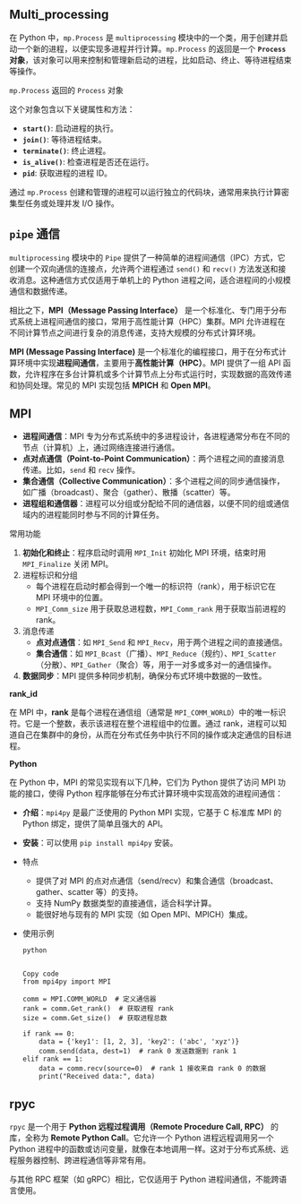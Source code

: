 



## Multi_processing

在 Python 中，`mp.Process` 是 `multiprocessing` 模块中的一个类，用于创建并启动一个新的进程，以便实现多进程并行计算。`mp.Process` 的返回是一个 **`Process` 对象**，该对象可以用来控制和管理新启动的进程，比如启动、终止、等待进程结束等操作。

`mp.Process` 返回的 `Process` 对象

这个对象包含以下关键属性和方法：

- **`start()`**: 启动进程的执行。
- **`join()`**: 等待进程结束。
- **`terminate()`**: 终止进程。
- **`is_alive()`**: 检查进程是否还在运行。
- **`pid`**: 获取进程的进程 ID。

通过 `mp.Process` 创建和管理的进程可以运行独立的代码块，通常用来执行计算密集型任务或处理并发 I/O 操作。

## `pipe` 通信

`multiprocessing` 模块中的 `Pipe` 提供了一种简单的进程间通信（IPC）方式，它创建一个双向通信的连接点，允许两个进程通过 `send()` 和 `recv()` 方法发送和接收消息。这种通信方式仅适用于单机上的 Python 进程之间，适合进程间的小规模通信和数据传递。

相比之下，**MPI（Message Passing Interface）** 是一个标准化、专门用于分布式系统上进程间通信的接口，常用于高性能计算（HPC）集群。MPI 允许进程在不同计算节点之间进行复杂的消息传递，支持大规模的分布式计算环境。

**MPI (Message Passing Interface)** 是一个标准化的编程接口，用于在分布式计算环境中实现**进程间通信**，主要用于**高性能计算（HPC）**。MPI 提供了一组 API 函数，允许程序在多台计算机或多个计算节点上分布式运行时，实现数据的高效传递和协同处理。常见的 MPI 实现包括 **MPICH** 和 **Open MPI**。

## MPI

- **进程间通信**：MPI 专为分布式系统中的多进程设计，各进程通常分布在不同的节点（计算机）上，通过网络连接进行通信。
- **点对点通信（Point-to-Point Communication）**：两个进程之间的直接消息传递。比如，`send` 和 `recv` 操作。
- **集合通信（Collective Communication）**：多个进程之间的同步通信操作，如广播（broadcast）、聚合（gather）、散播（scatter）等。
- **进程组和通信器**：进程可以分组或分配给不同的通信器，以便不同的组或通信域内的进程能同时参与不同的计算任务。

常用功能

1. **初始化和终止**：程序启动时调用 `MPI_Init` 初始化 MPI 环境，结束时用 `MPI_Finalize` 关闭 MPI。
2. 进程标识和分组
   - 每个进程在启动时都会得到一个唯一的标识符（rank），用于标识它在 MPI 环境中的位置。
   - `MPI_Comm_size` 用于获取总进程数，`MPI_Comm_rank` 用于获取当前进程的 rank。
3. 消息传递
   - **点对点通信**：如 `MPI_Send` 和 `MPI_Recv`，用于两个进程之间的直接通信。
   - **集合通信**：如 `MPI_Bcast`（广播）、`MPI_Reduce`（规约）、`MPI_Scatter`（分散）、`MPI_Gather`（聚合）等，用于一对多或多对一的通信操作。
4. **数据同步**：MPI 提供多种同步机制，确保分布式环境中数据的一致性。

**rank_id**

在 MPI 中，**rank** 是每个进程在通信组（通常是 `MPI_COMM_WORLD`）中的唯一标识符。它是一个整数，表示该进程在整个进程组中的位置。通过 rank，进程可以知道自己在集群中的身份，从而在分布式任务中执行不同的操作或决定通信的目标进程。

**Python**

在 Python 中，MPI 的常见实现有以下几种，它们为 Python 提供了访问 MPI 功能的接口，使得 Python 程序能够在分布式计算环境中实现高效的进程间通信：

- **介绍**：`mpi4py` 是最广泛使用的 Python MPI 实现，它基于 C 标准库 MPI 的 Python 绑定，提供了简单且强大的 API。

- **安装**：可以使用 `pip install mpi4py` 安装。

- 特点

  - 提供了对 MPI 的点对点通信（send/recv）和集合通信（broadcast、gather、scatter 等）的支持。
  - 支持 NumPy 数据类型的直接通信，适合科学计算。
  - 能很好地与现有的 MPI 实现（如 Open MPI、MPICH）集成。

- 使用示例

  ```
  python
  
  
  Copy code
  from mpi4py import MPI
  
  comm = MPI.COMM_WORLD  # 定义通信器
  rank = comm.Get_rank()  # 获取进程 rank
  size = comm.Get_size()  # 获取进程总数
  
  if rank == 0:
      data = {'key1': [1, 2, 3], 'key2': ('abc', 'xyz')}
      comm.send(data, dest=1)  # rank 0 发送数据到 rank 1
  elif rank == 1:
      data = comm.recv(source=0)  # rank 1 接收来自 rank 0 的数据
      print("Received data:", data)
  ```

## rpyc

`rpyc` 是一个用于 **Python 远程过程调用（Remote Procedure Call, RPC）** 的库，全称为 **Remote Python Call**。它允许一个 Python 进程远程调用另一个 Python 进程中的函数或访问变量，就像在本地调用一样。这对于分布式系统、远程服务器控制、跨进程通信等非常有用。

与其他 RPC 框架（如 gRPC）相比，它仅适用于 Python 进程间通信，不能跨语言使用。